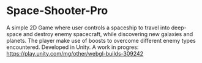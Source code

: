 # Space-Shooter-Pro
A simple 2D Game where user controls a spaceship to travel into deep-space and destroy enemy spacecraft, while discovering new galaxies and planets. The player make use of boosts to overcome different enemy types encountered. Developed in Unity. A work in progres: https://play.unity.com/mg/other/webgl-builds-309242
